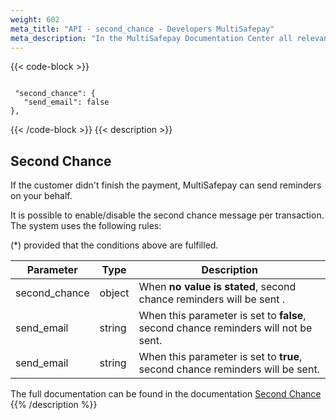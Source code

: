 ```yaml
---
weight: 602
meta_title: "API - second_chance - Developers MultiSafepay"
meta_description: "In the MultiSafepay Documentation Center all relevant information regarding our Plugins and API. As well as Support pages for Payment Method, Tools and General Questions. You can also find the contact details of our Support Team and Integration Team."
---
```


{{< code-block >}}
```shell 

 "second_chance": {
   "send_email": false
},
 ```
{{< /code-block >}}
{{< description >}}
## Second Chance

If the customer didn't finish the payment, MultiSafepay can send reminders on your behalf.

It is possible to enable/disable the second chance message per transaction. The system uses the following rules:

(*) provided that the conditions above are fulfilled.



| Parameter                         | Type     | Description     |
|-----------------------------------|----------|-----------------|
| second_chance                     | object   |When __no value is stated__, second chance reminders will be sent .                 |
| send_email                        | string   |When this parameter is set to __false__, second chance reminders will not be sent.                 |
| send_email                        | string   |When this parameter is set to __true__, second chance reminders will be sent.            |

The full documentation can be found in the documentation [Second Chance](/tools/second-chance/how-does-it-work/)
{{% /description %}}